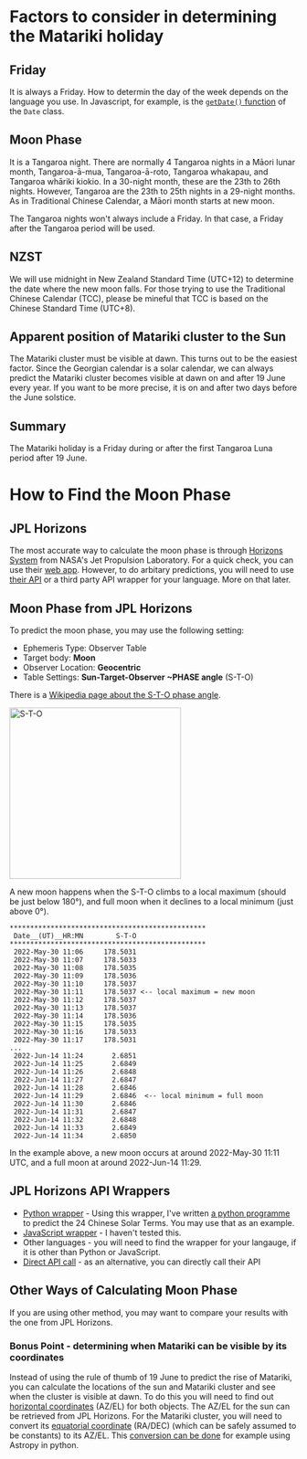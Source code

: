 # Factors to consider in determining the Matariki holiday
## Friday
It is always a Friday. How to determin the day of the week depends on the language you use. In Javascript, for example, is the [`getDate()` function](https://developer.mozilla.org/en-US/docs/Web/JavaScript/Reference/Global_Objects/Date/getDay) of the `Date` class. 
## Moon Phase
It is a Tangaroa night. There are normally 4 Tangaroa nights in a Māori lunar month, Tangaroa-ā-mua, Tangaroa-ā-roto, Tangaroa whakapau, and Tangaroa whāriki kiokio. In a 30-night month, these are the 23th to 26th nights. However, Tangaroa are the 23th to 25th nights in a 29-night months. As in Traditional Chinese Calendar, a Māori month starts at new moon.

The Tangaroa nights won't always include a Friday. In that case, a Friday after the Tangaroa period will be used.
## NZST 
We will use midnight in New Zealand Standard Time (UTC+12) to determine the date where the new moon falls. For those trying to use the Traditional Chinese Calendar (TCC), please be mineful that TCC is based on the Chinese Standard Time (UTC+8).
## Apparent position of Matariki cluster to the Sun
The Matariki cluster must be visible at dawn. This turns out to be the easiest factor. Since the Georgian calendar is a solar calendar, we can always predict the Matariki cluster becomes visible at dawn on and after 19 June every year.
If you want to be more precise, it is on and after two days before the June solstice.
## Summary
The Matariki holiday is a Friday during or after the first Tangaroa Luna period after 19 June.
# How to Find the Moon Phase
## JPL Horizons
The most accurate way to calculate the moon phase is through [Horizons System](https://ssd.jpl.nasa.gov/horizons/) from NASA's Jet Propulsion Laboratory. For a quick check, you can use their [web app](https://ssd.jpl.nasa.gov/horizons/app.html). However, to do arbitary predictions, you will need to use [their API](https://ssd-api.jpl.nasa.gov/doc/horizons.html) or a third party API wrapper for your language. More on that later.
## Moon Phase from JPL Horizons
To predict the moon phase, you may use the following setting:
* Ephemeris Type: Observer Table
* Target body: **Moon**
* Observer Location: **Geocentric**
* Table Settings: **Sun-Target-Observer ~PHASE angle** (S-T-O) 

There is a [Wikipedia page about the S-T-O phase angle](https://en.wikipedia.org/wiki/Phase_angle_%28astronomy%29). 

<img src="https://upload.wikimedia.org/wikipedia/commons/thumb/9/9a/Phase_Angle_3.svg/1280px-Phase_Angle_3.svg.png" alt="S-T-O" width="300"/>

A new moon happens when the S-T-O climbs to a local maximum (should be just below 180°), and full moon when it declines to a local minimum (just above 0°).
```
************************************************
 Date__(UT)__HR:MN        S-T-O    
************************************************
 2022-May-30 11:06     178.5031
 2022-May-30 11:07     178.5033
 2022-May-30 11:08     178.5035
 2022-May-30 11:09     178.5036
 2022-May-30 11:10     178.5037
 2022-May-30 11:11     178.5037 <-- local maximum = new moon
 2022-May-30 11:12     178.5037
 2022-May-30 11:13     178.5037
 2022-May-30 11:14     178.5036
 2022-May-30 11:15     178.5035
 2022-May-30 11:16     178.5033
 2022-May-30 11:17     178.5031
...
 2022-Jun-14 11:24       2.6851
 2022-Jun-14 11:25       2.6849
 2022-Jun-14 11:26       2.6848
 2022-Jun-14 11:27       2.6847
 2022-Jun-14 11:28       2.6846
 2022-Jun-14 11:29       2.6846  <-- local minimum = full moon
 2022-Jun-14 11:30       2.6846
 2022-Jun-14 11:31       2.6847
 2022-Jun-14 11:32       2.6848
 2022-Jun-14 11:33       2.6849
 2022-Jun-14 11:34       2.6850
```
In the example above, a new moon occurs at around 2022-May-30 11:11 UTC, and a full moon at around 2022-Jun-14 11:29.
## JPL Horizons API Wrappers
* [Python wrapper](https://astroquery.readthedocs.io/en/latest/jplhorizons/jplhorizons.html) - Using this wrapper, I've written [a python programme](https://github.com/kumkee/solarterms) to predict the 24 Chinese Solar Terms. You may use that as an example.
* [JavaScript wrapper](https://github.com/zachfejes/js-horizons) - I haven't tested this.
* Other languages - you will need to find the wrapper for your langauge, if it is other than Python or JavaScript. 
* [Direct API call](https://ssd-api.jpl.nasa.gov/doc/horizons.html) - as an alternative, you can directly call their API

## Other Ways of Calculating Moon Phase
If you are using other method, you may want to compare your results with the one from JPL Horizons.

### Bonus Point - determining when Matariki can be visible by its coordinates
Instead of using the rule of thumb of 19 June to predict the rise of Matariki, you can calculate the locations of the sun and Matariki cluster and see when the cluster is visible at dawn. 
To do this you will need to find out [horizontal coordinates](https://en.wikipedia.org/wiki/Horizontal_coordinate_system) (AZ/EL) for both objects. The AZ/EL for the sun can be retrieved from JPL Horizons. For the Matariki cluster, you will need to convert its [equatorial coordinate](https://en.wikipedia.org/wiki/Equatorial_coordinate_system) (RA/DEC) (which can be safely assumed to be constants) to its AZ/EL. This [conversion can be done](https://gist.github.com/dokeeffe/18857db66dbabc14679c20a8560e2cd6) for example using Astropy in python.

